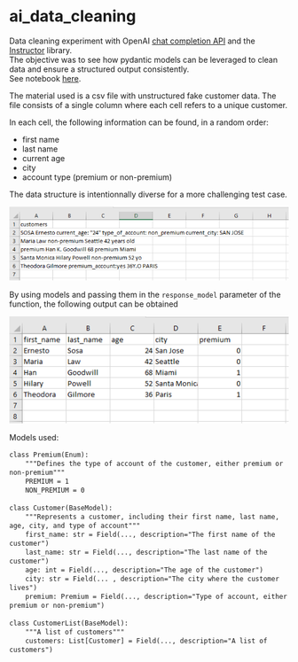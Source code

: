 # ai_data_cleaning


Data cleaning experiment with OpenAI [chat completion API](https://platform.openai.com/docs/guides/text-generation/chat-completions-api) and the [Instructor](https://python.useinstructor.com/) library.<br>
The objective was to see how pydantic models can be leveraged to clean data and ensure a structured output consistently.<br>
See notebook [here](https://github.com/FlorianLD/ai_data_cleaning/blob/main/ai_data_cleaning.ipynb).

The material used is a csv file with unstructured fake customer data.
The file consists of a single column where each cell refers to a unique customer. 

In each cell, the following information can be found, in a random order:
- first name
- last name
- current age
- city
- account type (premium or non-premium)

The data structure is intentionnally diverse for a more challenging test case.

![Test](/screenshot.png)

By using models and passing them in the `response_model` parameter of the function, the following output can be obtained

![Test](/data_clean.png)

Models used:
```
class Premium(Enum):
    """Defines the type of account of the customer, either premium or non-premium"""
    PREMIUM = 1
    NON_PREMIUM = 0

class Customer(BaseModel):
    """Represents a customer, including their first name, last name, age, city, and type of account"""
    first_name: str = Field(..., description="The first name of the customer")
    last_name: str = Field(..., description="The last name of the customer")
    age: int = Field(..., description="The age of the customer")
    city: str = Field(... , description="The city where the customer lives")
    premium: Premium = Field(..., description="Type of account, either premium or non-premium")

class CustomerList(BaseModel):
    """A list of customers"""
    customers: List[Customer] = Field(..., description="A list of customers")
```
